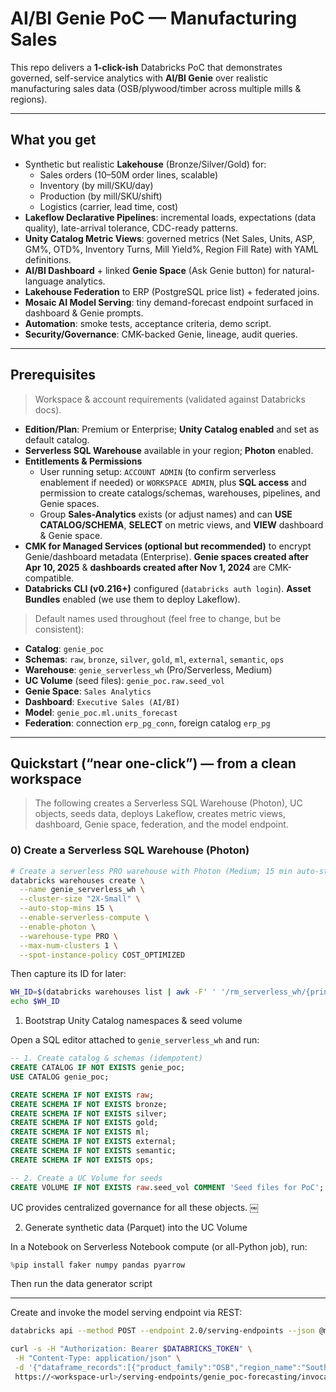 # AI/BI Genie PoC — Manufacturing Sales

This repo delivers a **1-click-ish** Databricks PoC that demonstrates governed, self-service analytics with **AI/BI Genie** over realistic manufacturing sales data (OSB/plywood/timber across multiple mills & regions).

---

## What you get

- Synthetic but realistic **Lakehouse** (Bronze/Silver/Gold) for:
  - Sales orders (10–50M order lines, scalable)
  - Inventory (by mill/SKU/day)
  - Production (by mill/SKU/shift)
  - Logistics (carrier, lead time, cost)
- **Lakeflow Declarative Pipelines**: incremental loads, expectations (data quality), late-arrival tolerance, CDC-ready patterns.
- **Unity Catalog Metric Views**: governed metrics (Net Sales, Units, ASP, GM%, OTD%, Inventory Turns, Mill Yield%, Region Fill Rate) with YAML definitions.
- **AI/BI Dashboard** + linked **Genie Space** (Ask Genie button) for natural-language analytics.
- **Lakehouse Federation** to ERP (PostgreSQL price list) + federated joins.
- **Mosaic AI Model Serving**: tiny demand-forecast endpoint surfaced in dashboard & Genie prompts.
- **Automation**: smoke tests, acceptance criteria, demo script. 
- **Security/Governance**: CMK-backed Genie, lineage, audit queries.

---

## Prerequisites

> Workspace & account requirements (validated against Databricks docs).

- **Edition/Plan**: Premium or Enterprise; **Unity Catalog enabled** and set as default catalog. 
- **Serverless SQL Warehouse** available in your region; **Photon** enabled.
- **Entitlements & Permissions**
  - User running setup: `ACCOUNT ADMIN` (to confirm serverless enablement if needed) or `WORKSPACE ADMIN`, plus **SQL access** and permission to create catalogs/schemas, warehouses, pipelines, and Genie spaces.
  - Group **Sales-Analytics** exists (or adjust names) and can **USE CATALOG/SCHEMA**, **SELECT** on metric views, and **VIEW** dashboard & Genie space.
- **CMK for Managed Services (optional but recommended)** to encrypt Genie/dashboard metadata (Enterprise). **Genie spaces created after Apr 10, 2025** & **dashboards created after Nov 1, 2024** are CMK-compatible.
- **Databricks CLI (v0.216+)** configured (`databricks auth login`). **Asset Bundles** enabled (we use them to deploy Lakeflow).

> Default names used throughout (feel free to change, but be consistent):

- **Catalog**: `genie_poc`
- **Schemas**: `raw`, `bronze`, `silver`, `gold`, `ml`, `external`, `semantic`, `ops`
- **Warehouse**: `genie_serverless_wh` (Pro/Serverless, Medium)
- **UC Volume** (seed files): `genie_poc.raw.seed_vol`
- **Genie Space**: `Sales Analytics`
- **Dashboard**: `Executive Sales (AI/BI)`
- **Model**: `genie_poc.ml.units_forecast`
- **Federation**: connection `erp_pg_conn`, foreign catalog `erp_pg`

---

## Quickstart (“near one-click”) — from a clean workspace

> The following creates a Serverless SQL Warehouse (Photon), UC objects, seeds data, deploys Lakeflow, creates metric views, dashboard, Genie space, federation, and the model endpoint.

### 0) Create a Serverless SQL Warehouse (Photon)

```bash
# Create a serverless PRO warehouse with Photon (Medium; 15 min auto-stop)
databricks warehouses create \
  --name genie_serverless_wh \
  --cluster-size "2X-Small" \
  --auto-stop-mins 15 \
  --enable-serverless-compute \
  --enable-photon \
  --warehouse-type PRO \
  --max-num-clusters 1 \
  --spot-instance-policy COST_OPTIMIZED
```

Then capture its ID for later:

```bash
WH_ID=$(databricks warehouses list | awk -F' ' '/rm_serverless_wh/{print $1; exit}')
echo $WH_ID
```

1) Bootstrap Unity Catalog namespaces & seed volume

Open a SQL editor attached to `genie_serverless_wh` and run:

```sql
-- 1. Create catalog & schemas (idempotent)
CREATE CATALOG IF NOT EXISTS genie_poc;
USE CATALOG genie_poc;

CREATE SCHEMA IF NOT EXISTS raw;
CREATE SCHEMA IF NOT EXISTS bronze;
CREATE SCHEMA IF NOT EXISTS silver;
CREATE SCHEMA IF NOT EXISTS gold;
CREATE SCHEMA IF NOT EXISTS ml;
CREATE SCHEMA IF NOT EXISTS external;
CREATE SCHEMA IF NOT EXISTS semantic;
CREATE SCHEMA IF NOT EXISTS ops;

-- 2. Create a UC Volume for seeds
CREATE VOLUME IF NOT EXISTS raw.seed_vol COMMENT 'Seed files for PoC';
```

UC provides centralized governance for all these objects.  ￼

2) Generate synthetic data (Parquet) into the UC Volume

In a Notebook on Serverless Notebook compute (or all-Python job), run:

```python
%pip install faker numpy pandas pyarrow
```

Then run the data generator script

---

Create and invoke the model serving endpoint via REST:

```bash
databricks api --method POST --endpoint 2.0/serving-endpoints --json @models/serving/create_serving_endpoint.json
```

```bash
curl -s -H "Authorization: Bearer $DATABRICKS_TOKEN" \
 -H "Content-Type: application/json" \
 -d '{"dataframe_records":[{"product_family":"OSB","region_name":"Southeast","horizon_months":1}]}' \
 https://<workspace-url>/serving-endpoints/genie_poc-forecasting/invocations
```
